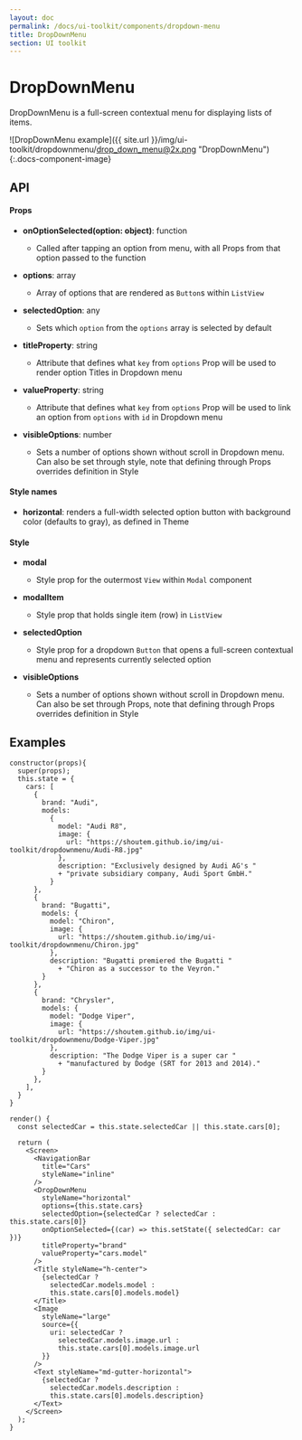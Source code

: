 ```yaml
---
layout: doc
permalink: /docs/ui-toolkit/components/dropdown-menu
title: DropDownMenu
section: UI toolkit
---
```


# DropDownMenu

DropDownMenu is a full-screen contextual menu for displaying lists of items.

![DropDownMenu example]({{ site.url }}/img/ui-toolkit/dropdownmenu/drop_down_menu@2x.png "DropDownMenu"){:.docs-component-image}

## API

#### Props

* **onOptionSelected(option: object)**: function  
  - Called after tapping an option from menu, with all Props from that option passed to the function

* **options**: array  
  - Array of options that are rendered as `Button`s within `ListView`

* **selectedOption**: any
  - Sets which `option` from the `options` array is selected by default

* **titleProperty**: string
  - Attribute that defines what `key` from `options` Prop will be used to render option Titles in Dropdown menu

* **valueProperty**: string
  - Attribute that defines what `key` from `options` Prop will be used to link an option from `options` with `id` in Dropdown menu

* **visibleOptions**: number
  - Sets a number of options shown without scroll in Dropdown menu. Can also be set through style, note that defining through Props overrides definition in Style

#### Style names

* **horizontal**: renders a full-width selected option button with background color (defaults to gray), as defined in Theme

#### Style

* **modal**
  - Style prop for the outermost `View` within `Modal` component

* **modalItem**
  - Style prop that holds single item (row) in `ListView`

* **selectedOption**
  - Style prop for a dropdown `Button` that opens a full-screen contextual menu and represents currently selected option

* **visibleOptions**
  - Sets a number of options shown without scroll in Dropdown menu. Can also be set through Props, note that defining through Props overrides definition in Style

## Examples

```JSX
constructor(props){
  super(props);
  this.state = {
    cars: [
      {
        brand: "Audi",
        models:
          {
            model: "Audi R8",
            image: {
              url: "https://shoutem.github.io/img/ui-toolkit/dropdownmenu/Audi-R8.jpg"
            },
            description: "Exclusively designed by Audi AG's "
            + "private subsidiary company, Audi Sport GmbH."
          }
      },
      {
        brand: "Bugatti",
        models: {
          model: "Chiron",
          image: {
            url: "https://shoutem.github.io/img/ui-toolkit/dropdownmenu/Chiron.jpg"
          },
          description: "Bugatti premiered the Bugatti "
            + "Chiron as a successor to the Veyron."
        }
      },
      {
        brand: "Chrysler",
        models: {
          model: "Dodge Viper",
          image: {
            url: "https://shoutem.github.io/img/ui-toolkit/dropdownmenu/Dodge-Viper.jpg"
          },
          description: "The Dodge Viper is a super car "
            + "manufactured by Dodge (SRT for 2013 and 2014)."
        }
      },
    ],
  }
}

render() {
  const selectedCar = this.state.selectedCar || this.state.cars[0];

  return (
    <Screen>
      <NavigationBar
        title="Cars"
        styleName="inline"
      />
      <DropDownMenu
        styleName="horizontal"
        options={this.state.cars}
        selectedOption={selectedCar ? selectedCar : this.state.cars[0]}
        onOptionSelected={(car) => this.setState({ selectedCar: car })}
        titleProperty="brand"
        valueProperty="cars.model"
      />
      <Title styleName="h-center">
        {selectedCar ?
          selectedCar.models.model :
          this.state.cars[0].models.model}
      </Title>
      <Image
        styleName="large"
        source={{
          uri: selectedCar ?
            selectedCar.models.image.url :
            this.state.cars[0].models.image.url
        }}
      />
      <Text styleName="md-gutter-horizontal">
        {selectedCar ?
          selectedCar.models.description :
          this.state.cars[0].models.description}
      </Text>
    </Screen>
  );
}
```
